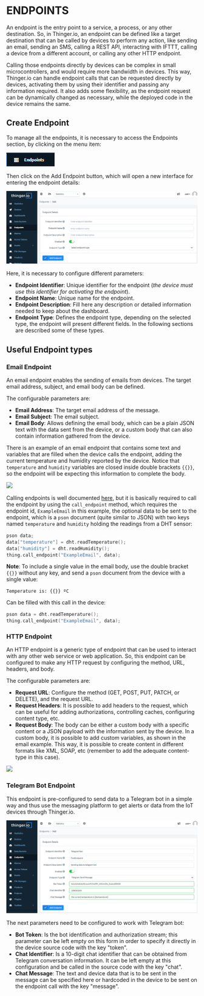 # ENDPOINTS

An endpoint is the entry point to a service, a process, or any other destination. So, in Thinger.io, an endpoint can be defined like a target destination that can be called by devices to perform any action, like sending an email, sending an SMS, calling a REST API, interacting with IFTTT, calling a device from a different account, or calling any other HTTP endpoint.

Calling those endpoints directly by devices can be complex in small microcontrollers, and would require more bandwidth in devices. This way, Thinger.io can handle endpoint calls that can be requested directly by devices, activating them by using their identifier and passing any information required. It also adds some flexibility, as the endpoint request can be dynamically changed as necessary, while the deployed code in the device remains the same.

## Create Endpoint

To manage all the endpoints, it is necessary to access the Endpoints section, by clicking on the menu item:

![](../.gitbook/assets/ep.png)

Then click on the Add Endpoint button, which will open a new interface for entering the endpoint details:

![](../.gitbook/assets/aep.png)

Here, it is necessary to configure different parameters:

* **Endpoint Identifier**: Unique identifier for the endpoint (_the device must use this identifier for activating the endpoint_).&#x20;
* **Endpoint Name**: Unique name for the endpoint.
* **Endpoint Description**: Fill here any description or detailed information needed to keep about the dashboard.
* **Endpoint Type**: Defines the endpoint type, depending on the selected type, the endpoint will present different fields. In the following sections are described some of these types.

## Useful Endpoint types

### Email Endpoint

An email endpoint enables the sending of emails from devices. The target email address, subject, and email body can be defined.

The configurable parameters are:

* **Email Address**: The target email address of the message.
* **Email Subject**: The email subject.
* **Email Body**: Allows defining the email body, which can be a plain JSON text with the data sent from the device, or a custom body that can also contain information gathered from the device.

There is an example of an email endpoint that contains some text and variables that are filled when the device calls the endpoint, adding the current temperature and humidity reported by the device. Notice that `temperature` and `humidity` variables are closed inside double brackets `{{}}`, so the endpoint will be expecting this information to complete the body.

![](../.gitbook/assets/EmailEndpoint.png)

Calling endpoints is well documented [here](http://docs.thinger.io/arduino/#coding-using-endpoints-calling-endpoints), but it is basically required to call the endpoint by using the `call_endpoint` method, which requires the endpoint id, `ExampleEmail` in this example, the optional data to be sent to the endpoint, which is a `pson` document (quite similar to JSON) with two keys named `temperature` and `humidity` holding the readings from a DHT sensor:

```cpp
pson data;
data["temperature"] = dht.readTemperature();
data["humidity"] = dht.readHumidity();
thing.call_endpoint("ExampleEmail", data);
```

**Note**: To include a single value in the email body, use the double bracket `{{}}` without any key, and send a `pson` document from the device with a single value:

```
Temperature is: {{}} ºC
```

Can be filled with this call in the device:

```cpp
pson data = dht.readTemperature();
thing.call_endpoint("ExampleEmail", data);
```

### HTTP Endpoint

An HTTP endpoint is a generic type of endpoint that can be used to interact with any other web service or web application. So, this endpoint can be configured to make any HTTP request by configuring the method, URL, headers, and body.

The configurable parameters are:

* **Request URL**: Configure the method (GET, POST, PUT, PATCH, or DELETE), and the request URL.
* **Request Headers**: It is possible to add headers to the request, which can be useful for adding authorizations, controlling caches, configuring content type, etc.
* **Request Body**: The body can be either a custom body with a specific content or a JSON payload with the information sent by the device. In a custom body, it is possible to add custom variables, as shown in the email example. This way, it is possible to create content in different formats like XML, SOAP, etc (remember to add the adequate content-type in this case).

![](../.gitbook/assets/HTTPEndpoint.png)

### Telegram Bot Endpoint

This endpoint is pre-configured to send data to a Telegram bot in a simple way and thus use the messaging platform to get alerts or data from the IoT devices through Thinger.io.

![](../.gitbook/assets/epep.png)

The next parameters need to be configured to work with Telegram bot:

* **Bot Token**: Is the bot identification and authorization stream; this parameter can be left empty on this form in order to specify it directly in the device source code with the key "token".
* **Chat Identifier**: Is a 10-digit chat identifier that can be obtained from Telegram conversation information. It can be left empty at this configuration and be called in the source code with the key "chat".
* **Chat Message**: The text and device data that is to be sent in the message can be specified here or hardcoded in the device to be sent on the endpoint call with the key "message".
